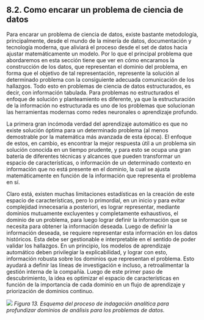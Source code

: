 ## 8.2. Como encarar un problema de ciencia de datos

Para encarar un problema de ciencia de datos, existe bastante metodología, principalmente, desde el mundo de la minería de datos, documentación y tecnología moderna, que aliviará el proceso desde el set de datos hacia ajustar matemáticamente un modelo. Por lo que el principal problema que abordaremos en esta sección tiene que ver en cómo encaramos la construcción de los datos, que representan el dominio del problema, en forma que el objetivo de tal representación, represente la solución al determinado problema con la consiguiente adecuada comunicación de los hallazgos. Todo esto en problemas de ciencia de datos estructurados, es decir, con información tabulada. Para problemas no estructurados el enfoque de solución y planteamiento es diferente, ya que la estructuración de la información no estructurada es uno de los problemas que solucionan las herramientas modernas como redes neuronales o aprendizaje profundo.

La primera gran incómoda verdad del aprendizaje automático es que no existe solución óptima para un determinado problema (al menos demostrable por la matemática más avanzada de esta época). El enfoque de estos, en cambio, es encontrar la mejor respuesta útil a un problema sin solución conocida en un tiempo prudente, y para esto se ocupa una gran batería de diferentes técnicas y alcances que pueden transformar un espacio de características, o información de un determinado contexto en información que no está presente en el dominio, la cual se ajusta matemáticamente en función de la información que representa el problema en sí. 

Claro está, existen muchas limitaciones estadísticas en la creación de este espacio de características, pero lo primordial, en un inicio y para evitar complejidad innecesaria a posteriori, es lograr representar, mediante dominios mutuamente excluyentes y completamente exhaustivos, el dominio de un problema, para luego lograr definir la información que se necesita para obtener la información deseada. Luego de definir la información deseada, se requiere representar esta información en los datos históricos. Esta debe ser gestionable e interpretable en el sentido de poder validar los hallazgos. En un principio, los modelos de aprendizaje automático deben privilegiar la explicabilidad, y lograr con esto, información robusta sobre los dominios que representan el problema. Esto ayudará a definir las líneas de investigación e incluso, a retroalimentar la gestión interna de la compañía. Luego de este primer paso de descubrimiento, la idea es optimizar el espacio de características en función de la importancia de cada dominio en un flujo de aprendizaje y priorización de dominios continuo.

![](ilustracion_13.png)
*Figura 13. Esquema del proceso de indagación analítica para profundizar dominios de análisis para los problemas de datos.*

